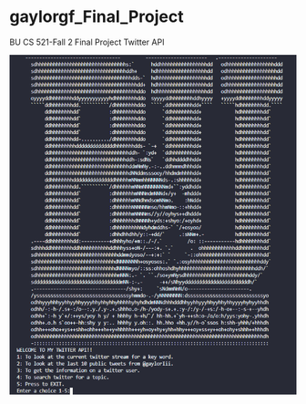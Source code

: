 # gaylorgf_Final_Project
BU CS 521-Fall 2 Final Project Twitter API 
     
![Greg's TWITTER API](https://github.com/GG38040/gaylorgf_Final_Project/blob/master/twit_api_logo.PNG)
